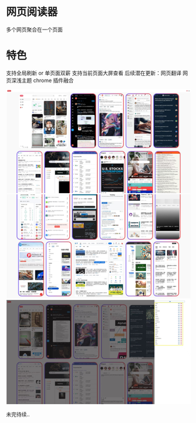 # 网页阅读器

多个网页聚合在一个页面

# 特色

支持全局刷新 or 单页面双薪
支持当前页面大屏查看
后续潜在更新：网页翻译 网页深浅主题 chrome 插件融合

![EX1](./home.png)
![EX2](./content.png)
![EX3](./setting.png)

未完待续..

